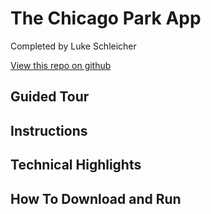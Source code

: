 # The Chicago Park App

Completed by Luke Schleicher

[View this repo on github](https://github.com/luke-schleicher/park-app.git)

## Guided Tour

## Instructions

## Technical Highlights

## How To Download and Run